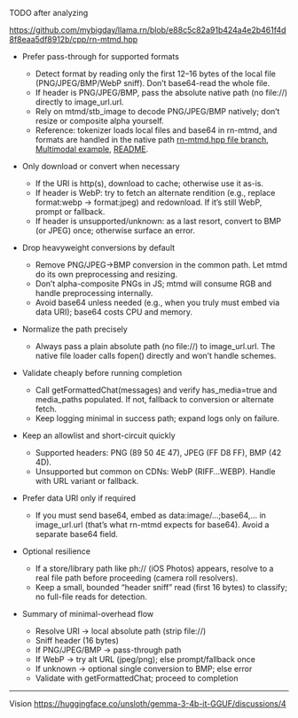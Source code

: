 TODO after analyzing

https://github.com/mybigday/llama.rn/blob/e88c5c82a91b424a4e2b461f4d8f8eaa5df8912b/cpp/rn-mtmd.hpp

- Prefer pass-through for supported formats
  - Detect format by reading only the first 12–16 bytes of the local file (PNG/JPEG/BMP/WebP sniff). Don’t base64-read the whole file.
  - If header is PNG/JPEG/BMP, pass the absolute native path (no file://) directly to image_url.url.
  - Rely on mtmd/stb_image to decode PNG/JPEG/BMP natively; don’t resize or composite alpha yourself.
  - Reference: tokenizer loads local files and base64 in rn-mtmd, and formats are handled in the native path [rn-mtmd.hpp file branch](https://github.com/mybigday/llama.rn/blob/e88c5c82a91b424a4e2b461f4d8f8eaa5df8912b/cpp/rn-mtmd.hpp#L210), [Multimodal example](https://github.com/mybigday/llama.rn/blob/e88c5c82a91b424a4e2b461f4d8f8eaa5df8912b/example/src/screens/MultimodalScreen.tsx), [README](https://github.com/mybigday/llama.rn).

- Only download or convert when necessary
  - If the URI is http(s), download to cache; otherwise use it as-is.
  - If header is WebP: try to fetch an alternate rendition (e.g., replace format:webp → format:jpeg) and redownload. If it’s still WebP, prompt or fallback.
  - If header is unsupported/unknown: as a last resort, convert to BMP (or JPEG) once; otherwise surface an error.

- Drop heavyweight conversions by default
  - Remove PNG/JPEG→BMP conversion in the common path. Let mtmd do its own preprocessing and resizing.
  - Don’t alpha-composite PNGs in JS; mtmd will consume RGB and handle preprocessing internally.
  - Avoid base64 unless needed (e.g., when you truly must embed via data URI); base64 costs CPU and memory.

- Normalize the path precisely
  - Always pass a plain absolute path (no file://) to image_url.url. The native file loader calls fopen() directly and won’t handle schemes.

- Validate cheaply before running completion
  - Call getFormattedChat(messages) and verify has_media=true and media_paths populated. If not, fallback to conversion or alternate fetch.
  - Keep logging minimal in success path; expand logs only on failure.

- Keep an allowlist and short-circuit quickly
  - Supported headers: PNG (89 50 4E 47), JPEG (FF D8 FF), BMP (42 4D).
  - Unsupported but common on CDNs: WebP (RIFF…WEBP). Handle with URL variant or fallback.

- Prefer data URI only if required
  - If you must send base64, embed as data:image/...;base64,... in image_url.url (that’s what rn-mtmd expects for base64). Avoid a separate base64 field.

- Optional resilience
  - If a store/library path like ph:// (iOS Photos) appears, resolve to a real file path before proceeding (camera roll resolvers).
  - Keep a small, bounded “header sniff” read (first 16 bytes) to classify; no full-file reads for detection.

- Summary of minimal-overhead flow
  - Resolve URI → local absolute path (strip file://)
  - Sniff header (16 bytes)
  - If PNG/JPEG/BMP → pass-through path
  - If WebP → try alt URL (jpeg/png); else prompt/fallback once
  - If unknown → optional single conversion to BMP; else error
  - Validate with getFormattedChat; proceed to completion


--------------------------------------------------------------------------------------------------------

Vision https://huggingface.co/unsloth/gemma-3-4b-it-GGUF/discussions/4
